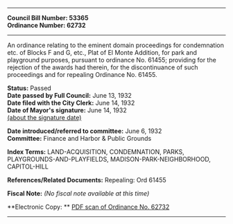 * * * * *  
  
**Council Bill Number: [](#h0)[](#h2)53365**   
**Ordinance Number: 62732**  
  
* * * * *  
  
An ordinance relating to the eminent domain proceedings for condemnation etc. of Blocks F and G, etc., Plat of El Monte Addition, for park and playground purposes, pursuant to ordinance No. 61455; providing for the rejection of the awards had therein, for the discontinuance of such proceedings and for repealing Ordinance No. 61455.  
  
**Status:** Passed   
**Date passed by Full Council:** June 13, 1932   
**Date filed with the City Clerk:** June 14, 1932   
**Date of Mayor's signature:** June 14, 1932   
[(about the signature date)](/~public/approvaldate.htm)   
  
  
**Date introduced/referred to committee:** June 6, 1932   
**Committee:** Finance and Harbor & Public Grounds   
  
**Index Terms:** LAND-ACQUISITION, CONDEMNATION, PARKS, PLAYGROUNDS-AND-PLAYFIELDS, MADISON-PARK-NEIGHBORHOOD, CAPITOL-HILL  
  
**References/Related Documents:** Repealing: Ord 61455  
  
**Fiscal Note:** *(No fiscal note available at this time)*  
  
**Electronic Copy: ** [PDF scan of Ordinance No. 62732](/~archives/Ordinances/Ord_62732.pdf)  
  
* * * * *  
